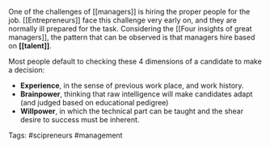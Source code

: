 One of the challenges of [[managers]] is hiring the proper people for the job. [[Entrepreneurs]] face this challenge very early on, and they are normally ill prepared for the task. Considering the [[Four insights of great managers]], the pattern that can be observed is that managers hire based on **[[talent]]**.


Most people default to checking these 4 dimensions of a candidate to make a decision: 

- **Experience**, in the sense of previous work place, and work history. 
- **Brainpower**, thinking that raw intelligence will make candidates adapt (and judged based on educational pedigree)
- **Willpower**, in which the technical part can be taught and the shear desire to success must be inherent. 

Tags: #scipreneurs #management 